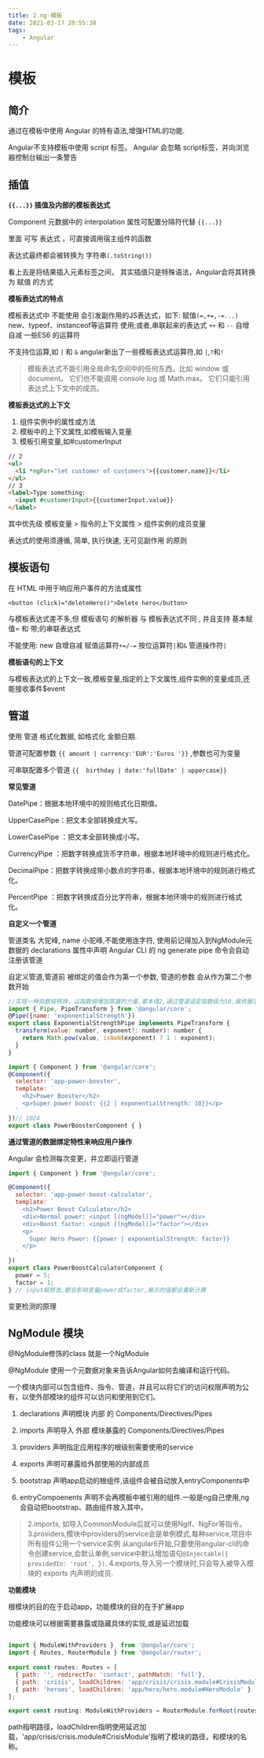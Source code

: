 ```yaml
---
title: 2.ng-模板
date: 2021-03-17 20:55:38
tags: 
    - Angular
---
```


# 模板

## 简介

通过在模板中使用 Angular 的特有语法,增强HTML的功能.

Angular不支持模板中使用 script 标签。
Angular 会忽略 script标签，并向浏览器控制台输出一条警告

## 插值

__`{{...}}` 插值及内部的模板表达式__

Component 元数据中的 interpolation 属性可配置分隔符代替 `{{...}}`

里面 可写 表达式 ，可直接调用宿主组件的函数

表达式最终都会被转换为 字符串`(.toString())`

看上去是将结果插入元素标签之间， 其实插值只是特殊语法，Angular会将其转换为 赋值 的方式

__模板表达式的特点__

模板表达式中 不能使用 会引发副作用的JS表达式，如下:
赋值`(=,+=,-=...)`
new、typeof、instanceof等运算符
使用;或者,串联起来的表达式
`++` 和 `--` 自增自减
一些ES6 的运算符

不支持位运算,如 `|` 和 `&`
angular新出了一些模板表达式运算符,如 `|`,`?`和`!`

> 模板表达式不能引用全局命名空间中的任何东西，比如 window 或 document。
> 它们也不能调用 console.log 或 Math.max。 它们只能引用表达式上下文中的成员。

__模板表达式的上下文__

1. 组件实例中的属性或方法
2. 模板中的上下文属性,如模板输入变量
3. 模板引用变量,如#customerInput

```html
// 2
<ul>
  <li *ngFor="let customer of customers">{{customer.name}}</li>
</ul>
// 3
<label>Type something:
  <input #customerInput>{{customerInput.value}}
</label>
```

其中优先级 模板变量 > 指令的上下文属性 > 组件实例的成员变量

表达式的使用须遵循, 简单, 执行快速, 无可见副作用 的原则

## 模板语句

在 HTML 中用于响应用户事件的方法或属性

`<button (click)="deleteHero()">Delete hero</button>`

与模板表达式差不多,但 模板语句 的解析器 与 模板表达式不同 , 并且支持 基本赋值= 和 带;的串联表达式

不能使用: new 自增自减 赋值运算符`+=/-=` 按位运算符`|`和`&` 管道操作符`|`

__模板语句的上下文__

与模板表达式的上下文一致,模板变量,指定的上下文属性,组件实例的变量成员,还能接收事件$event

## 管道

使用 管道 格式化数据, 如格式化 金额日期.

管道可配置参数 `{{ amount | currency:'EUR':'Euros '}}` ,参数也可为变量

可串联配置多个管道 `{{  birthday | date:'fullDate' | uppercase}}`

__常见管道__

DatePipe：根据本地环境中的规则格式化日期值。

UpperCasePipe：把文本全部转换成大写。

LowerCasePipe ：把文本全部转换成小写。

CurrencyPipe ：把数字转换成货币字符串，根据本地环境中的规则进行格式化。

DecimalPipe：把数字转换成带小数点的字符串，根据本地环境中的规则进行格式化。

PercentPipe ：把数字转换成百分比字符串，根据本地环境中的规则进行格式化。


__自定义一个管道__

管道类名 大驼峰, name 小驼峰,不能使用连字符,
使用前记得加入到NgModule元数据的 declarations 属性中声明
Angular CLI 的 ng generate pipe 命令会自动注册该管道

自定义管道,管道前 被绑定的值会作为第一个参数, 管道的参数 会从作为第二个参数开始
```js
//实现一种指数级转换，以指数级增加英雄的力量,基本值2,通过管道设定指数级为10,最终展示1024
import { Pipe, PipeTransform } from '@angular/core';
@Pipe({name: 'exponentialStrength'})
export class ExponentialStrengthPipe implements PipeTransform {
  transform(value: number, exponent?: number): number {
    return Math.pow(value, isNaN(exponent) ? 1 : exponent);
  }
}
```
```js
import { Component } from '@angular/core';
@Component({
  selector: 'app-power-booster',
  template: `
    <h2>Power Booster</h2>
    <p>Super power boost: {{2 | exponentialStrength: 10}}</p>
  `
})// 1024
export class PowerBoosterComponent { }
```

__通过管道的数据绑定特性来响应用户操作__

Angular 会检测每次变更，并立即运行管道

```js
import { Component } from '@angular/core';

@Component({
  selector: 'app-power-boost-calculator',
  template: `
    <h2>Power Boost Calculator</h2>
    <div>Normal power: <input [(ngModel)]="power"></div>
    <div>Boost factor: <input [(ngModel)]="factor"></div>
    <p>
      Super Hero Power: {{power | exponentialStrength: factor}}
    </p>
  `
})
export class PowerBoostCalculatorComponent {
  power = 5;
  factor = 1;
} // input框修改,都会影响变量power或factor,展示的值都会重新计算
```

变更检测的原理







## NgModule 模块

@NgModule修饰的class 就是一个NgModule

@NgModule 使用一个元数据对象来告诉Angular如何去编译和运行代码。

一个模块内部可以包含组件、指令、管道，并且可以将它们的访问权限声明为公有，以使外部模块的组件可以访问和使用到它们。

1. declarations 声明模块 内部 的 Components/Directives/Pipes

2. imports 声明导入 外部 模块暴露的 Components/Directives/Pipes
   
3. providers 声明指定应用程序的根级别需要使用的service

4. exports 声明可暴露给外部使用的内部成员

5. bootstrap 声明app启动的根组件,该组件会被自动放入entryComponents中

6. entryCompoenents 声明不会再模板中被引用的组件.一般是ng自己使用,ng会自动把bootstrap、路由组件放入其中。

> 2.imports, 如导入CommonModule后就可以使用NgIf、NgFor等指令。
> 3.providers,模块中providers的service会是单例模式,每种service,项目中所有组件公用一个service实例
>   从angular6开始,只要使用angular-cli的命令创建service,会默认单例,service中默认增加语句`@Injectable({ providedIn: 'root', })`.
> 4.exports,导入另一个模块时,只会导入被导入模块的 exports 内声明的成员.

__功能模块__

根模块的目的在于启动app，功能模块的目的在于扩展app

功能模块可以根据需要暴露或隐藏具体的实现,或是延迟加载

```js

import { ModuleWithProviders }  from '@angular/core';
import { Routes, RouterModule } from '@angular/router';
 
export const routes: Routes = [
  { path: '', redirectTo: 'contact', pathMatch: 'full'},
  { path: 'crisis', loadChildren: 'app/crisis/crisis.module#CrisisModule' },
  { path: 'heroes', loadChildren: 'app/hero/hero.module#HeroModule' }
];

export const routing: ModuleWithProviders = RouterModule.forRoot(routes);
```
path指明路径，loadChildren指明使用延迟加载，'app/crisis/crisis.module#CrisisModule'指明了模块的路径，和模块的名称。